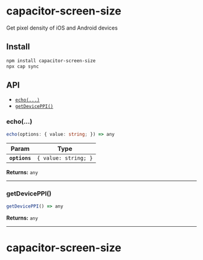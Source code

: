 # capacitor-screen-size

Get pixel density of iOS and Android devices

## Install

```bash
npm install capacitor-screen-size
npx cap sync
```

## API

<docgen-index>

* [`echo(...)`](#echo)
* [`getDevicePPI()`](#getdeviceppi)

</docgen-index>

<docgen-api>
<!--Update the source file JSDoc comments and rerun docgen to update the docs below-->

### echo(...)

```typescript
echo(options: { value: string; }) => any
```

| Param         | Type                            |
| ------------- | ------------------------------- |
| **`options`** | <code>{ value: string; }</code> |

**Returns:** <code>any</code>

--------------------


### getDevicePPI()

```typescript
getDevicePPI() => any
```

**Returns:** <code>any</code>

--------------------

</docgen-api>

# capacitor-screen-size